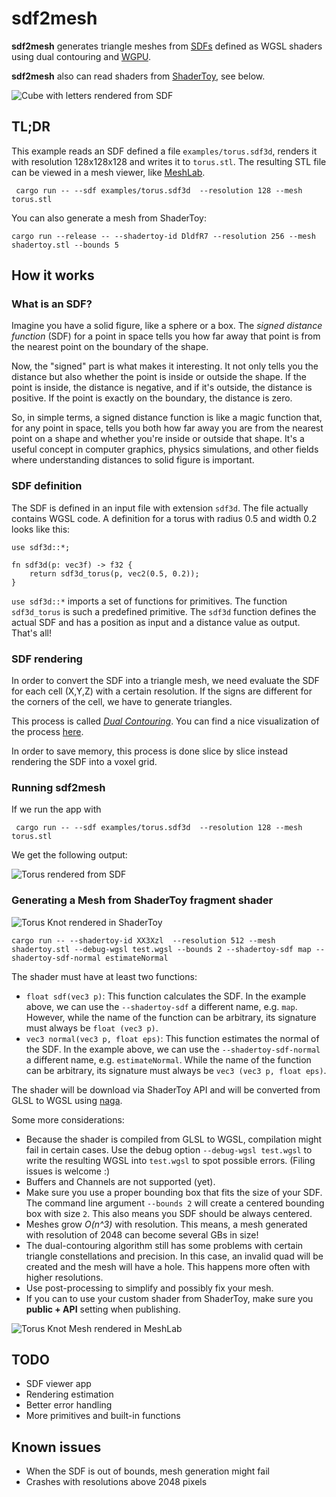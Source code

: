 # sdf2mesh

**sdf2mesh** generates triangle meshes from [SDFs](https://www.wikiwand.com/en/Signed_distance_function) defined as WGSL shaders using dual contouring and [WGPU](https://github.com/gfx-rs/wgpu).

**sdf2mesh** also can read shaders from [ShaderToy](https://shadertoy.com), see below.

![Cube with letters rendered from SDF](MartinCube.png "Cube")

## TL;DR

This example reads an SDF defined a file `examples/torus.sdf3d`, renders it with resolution 128x128x128 and writes it to `torus.stl`.
The resulting STL file can be viewed in a mesh viewer, like [MeshLab](https://www.meshlab.net/).

```shell
 cargo run -- --sdf examples/torus.sdf3d  --resolution 128 --mesh torus.stl
```

You can also generate a mesh from ShaderToy:

```shell
cargo run --release -- --shadertoy-id DldfR7 --resolution 256 --mesh shadertoy.stl --bounds 5
```

## How it works

### What is an SDF?

Imagine you have a solid figure, like a sphere or a box. The *signed distance function* (SDF) for a point in space tells you how far away that point is from the nearest point on the boundary of the shape.

Now, the "signed" part is what makes it interesting. It not only tells you the distance but also whether the point is inside or outside the shape. If the point is inside, the distance is negative, and if it's outside, the distance is positive. If the point is exactly on the boundary, the distance is zero.

So, in simple terms, a signed distance function is like a magic function that, for any point in space, tells you both how far away you are from the nearest point on a shape and whether you're inside or outside that shape. It's a useful concept in computer graphics, physics simulations, and other fields where understanding distances to solid figure is important.

### SDF definition

The SDF is defined in an input file with extension `sdf3d`.
The file actually contains WGSL code.
A definition for a torus with radius 0.5 and width 0.2 looks like this:

```wgsl
use sdf3d::*;

fn sdf3d(p: vec3f) -> f32 {
    return sdf3d_torus(p, vec2(0.5, 0.2));
}
```

`use sdf3d::*` imports a set of functions for primitives. The function `sdf3d_torus` is such a predefined primitive.
The `sdf3d` function defines the actual SDF and has a position as input and a distance value as output.
That's all!

### SDF rendering

In order to convert the SDF into a triangle mesh, we need evaluate the SDF for each cell (X,Y,Z) with a certain resolution.
If the signs are different for the corners of the cell, we have to generate triangles.

This process is called [*Dual Contouring*](https://www.cs.wustl.edu/~taoju/research/dualContour.pdf).
You can find a nice visualization of the process [here](https://www.youtube.com/watch?v=B_5VBtpVuLQ).

In order to save memory, this process is done slice by slice instead rendering the SDF into a voxel grid.

### Running sdf2mesh

If we run the app with

```shell
 cargo run -- --sdf examples/torus.sdf3d  --resolution 128 --mesh torus.stl
```

We get the following output:

![Torus rendered from SDF](Torus.png "Torus")

### Generating a Mesh from ShaderToy fragment shader

![Torus Knot rendered in ShaderToy](TorusKnot_ShaderToy.png "Torus rendered in ShaderToy")

```shell
cargo run -- --shadertoy-id XX3Xzl  --resolution 512 --mesh shadertoy.stl --debug-wgsl test.wgsl --bounds 2 --shadertoy-sdf map --shadertoy-sdf-normal estimateNormal
```

The shader must have at least two functions:

* `float sdf(vec3 p)`: This function calculates the SDF. In the example above, we can use the `--shadertoy-sdf` a different name, e.g. `map`. However, while the name of the function can be arbitrary, its signature must always be `float (vec3 p)`.
* `vec3 normal(vec3 p, float eps)`: This function estimates the normal of the SDF. In the example above, we can use the `--shadertoy-sdf-normal` a different name, e.g. `estimateNormal`. While the name of the function can be arbitrary, its signature must always be `vec3 (vec3 p, float eps)`.

The shader will be download via ShaderToy API and will be converted from GLSL to WGSL using [naga](https://github.com/gfx-rs/wgpu/tree/trunk/naga).

Some more considerations:

* Because the shader is compiled from GLSL to WGSL, compilation might fail in certain cases. Use the debug option `--debug-wgsl test.wgsl` to write the resulting WGSL into `test.wgsl` to spot possible errors. (Filing issues is welcome :)
* Buffers and Channels are not supported (yet).
* Make sure you use a proper bounding box that fits the size of your SDF. The command line argument `--bounds 2` will create a centered bounding box with size `2`. This also means you SDF should be always centered.
* Meshes grow *O(n^3)* with resolution. This means, a mesh generated with resolution of 2048 can become several GBs in size!
* The dual-contouring algorithm still has some problems with certain triangle constellations and precision. In this case, an invalid quad will be created and the mesh will have a hole. This happens more often with higher resolutions.
* Use post-processing to simplify and possibly fix your mesh.
* If you can to use your custom shader from ShaderToy, make sure you **public + API** setting when publishing.

![Torus Knot Mesh rendered in MeshLab](TorusKnot_Mesh.png "Torus Knot Mesh rendered in MeshLab")

## TODO

* SDF viewer app
* Rendering estimation
* Better error handling
* More primitives and built-in functions

## Known issues

* When the SDF is out of bounds, mesh generation might fail
* Crashes with resolutions above 2048 pixels
